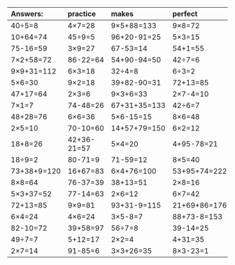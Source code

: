 | Answers: | practice | makes | perfect | ! |
| :--- | :--- | :--- | :--- | :--- |
| 40÷5=8 | 4×7=28 | 9×5+88=133 | 9×8=72 | 23+35+79=137 | 
| 10+64=74 | 45÷9=5 | 96+20-91=25 | 5×3=15 | 9×7=63 | 
| 75-16=59 | 3×9=27 | 67-53=14 | 54+1=55 | 28÷7=4 | 
| 7×2+58=72 | 86-22=64 | 54+90-94=50 | 42÷7=6 | 69-58=11 | 
| 9×9+31=112 | 6×3=18 | 32÷4=8 | 6÷3=2 | 53-9=44 | 
| 5×6=30 | 9×2=18 | 39+82-90=31 | 72+13=85 | 75-70=5 | 
| 47+17=64 | 2×3=6 | 9×3+6=33 | 2×7-4=10 | 8×2-9=7 | 
| 7×1=7 | 74-48=26 | 67+31+35=133 | 42÷6=7 | 8×2+96=112 | 
| 48+28=76 | 6×6=36 | 5×6-15=15 | 8×6=48 | 37-20=17 | 
| 2×5=10 | 70-10=60 | 14+57+79=150 | 6×2=12 | 1×4=4 | 
| 18+8=26 | 42+36-21=57 | 5×4=20 | 4+95-78=21 | 93-82=11 | 
| 18÷9=2 | 80-71=9 | 71-59=12 | 8×5=40 | 59+51+34=144 | 
| 73+38+9=120 | 16+67=83 | 6×4+76=100 | 53+95+74=222 | 65+35+75=175 | 
| 8×8=64 | 76-37=39 | 38+13=51 | 2×8=16 | 48-15=33 | 
| 5×3+37=52 | 77-14=63 | 2×6=12 | 6×7=42 | 73-59=14 | 
| 72+13=85 | 9×9=81 | 93+31-9=115 | 21+69+86=176 | 4×7+38=66 | 
| 6×4=24 | 4×6=24 | 3×5-8=7 | 88+73-8=153 | 47+1=48 | 
| 82-10=72 | 39+58=97 | 56÷7=8 | 39-14=25 | 9×4-19=17 | 
| 49÷7=7 | 5+12=17 | 2×2=4 | 4+31=35 | 28÷4=7 | 
| 2×7=14 | 91-85=6 | 3×3+26=35 | 8×3-23=1 | 93+83+58=234 | 
